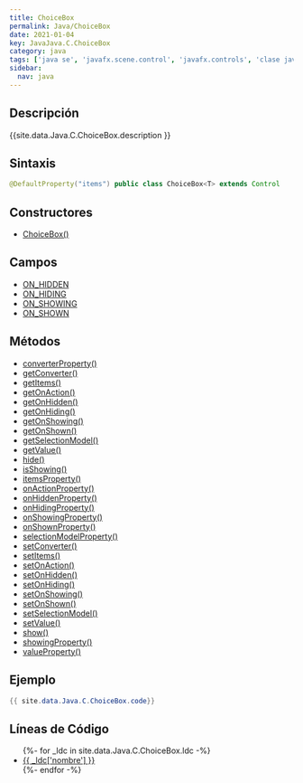 ```yaml
---
title: ChoiceBox
permalink: Java/ChoiceBox
date: 2021-01-04
key: JavaJava.C.ChoiceBox
category: java
tags: ['java se', 'javafx.scene.control', 'javafx.controls', 'clase java', 'JavaFX 2.0']
sidebar: 
  nav: java
---
```


## Descripción
{{site.data.Java.C.ChoiceBox.description }}

## Sintaxis
~~~java
@DefaultProperty("items") public class ChoiceBox<T> extends Control
~~~

## Constructores
* [ChoiceBox()](/Java/ChoiceBox/ChoiceBox/)

## Campos
* [ON_HIDDEN](/Java/ChoiceBox/ON_HIDDEN)
* [ON_HIDING](/Java/ChoiceBox/ON_HIDING)
* [ON_SHOWING](/Java/ChoiceBox/ON_SHOWING)
* [ON_SHOWN](/Java/ChoiceBox/ON_SHOWN)

## Métodos
* [converterProperty()](/Java/ChoiceBox/converterProperty)
* [getConverter()](/Java/ChoiceBox/getConverter)
* [getItems()](/Java/ChoiceBox/getItems)
* [getOnAction()](/Java/ChoiceBox/getOnAction)
* [getOnHidden()](/Java/ChoiceBox/getOnHidden)
* [getOnHiding()](/Java/ChoiceBox/getOnHiding)
* [getOnShowing()](/Java/ChoiceBox/getOnShowing)
* [getOnShown()](/Java/ChoiceBox/getOnShown)
* [getSelectionModel()](/Java/ChoiceBox/getSelectionModel)
* [getValue()](/Java/ChoiceBox/getValue)
* [hide()](/Java/ChoiceBox/hide)
* [isShowing()](/Java/ChoiceBox/isShowing)
* [itemsProperty()](/Java/ChoiceBox/itemsProperty)
* [onActionProperty()](/Java/ChoiceBox/onActionProperty)
* [onHiddenProperty()](/Java/ChoiceBox/onHiddenProperty)
* [onHidingProperty()](/Java/ChoiceBox/onHidingProperty)
* [onShowingProperty()](/Java/ChoiceBox/onShowingProperty)
* [onShownProperty()](/Java/ChoiceBox/onShownProperty)
* [selectionModelProperty()](/Java/ChoiceBox/selectionModelProperty)
* [setConverter()](/Java/ChoiceBox/setConverter)
* [setItems()](/Java/ChoiceBox/setItems)
* [setOnAction()](/Java/ChoiceBox/setOnAction)
* [setOnHidden()](/Java/ChoiceBox/setOnHidden)
* [setOnHiding()](/Java/ChoiceBox/setOnHiding)
* [setOnShowing()](/Java/ChoiceBox/setOnShowing)
* [setOnShown()](/Java/ChoiceBox/setOnShown)
* [setSelectionModel()](/Java/ChoiceBox/setSelectionModel)
* [setValue()](/Java/ChoiceBox/setValue)
* [show()](/Java/ChoiceBox/show)
* [showingProperty()](/Java/ChoiceBox/showingProperty)
* [valueProperty()](/Java/ChoiceBox/valueProperty)

## Ejemplo
~~~java
{{ site.data.Java.C.ChoiceBox.code}}
~~~

## Líneas de Código
<ul>
{%- for _ldc in site.data.Java.C.ChoiceBox.ldc -%}
   <li>
       <a href="{{_ldc['url'] }}">{{ _ldc['nombre'] }}</a>
   </li>
{%- endfor -%}
</ul>
